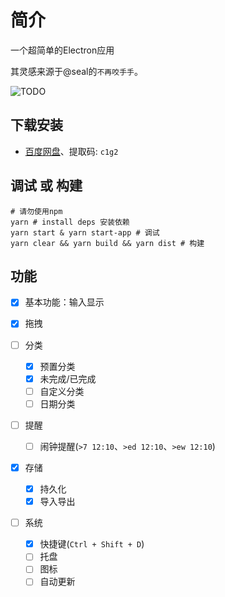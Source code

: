 # 简介

一个超简单的Electron应用

其灵感来源于@seal的`不再咬手手`。

![TODO](https://edeity.oss-cn-shenzhen.aliyuncs.com/public/todo.png)

## 下载安装

-  [百度网盘](https://pan.baidu.com/s/1EcMd2Zbo2Nh96J__-1EBQQ)、提取码: `c1g2`

## 调试 或 构建 

```shell
# 请勿使用npm
yarn # install deps 安装依赖
yarn start & yarn start-app # 调试
yarn clear && yarn build && yarn dist # 构建
```

## 功能

- [x] 基本功能：输入显示

- [x] 拖拽
- [ ] 分类
  - [x] 预置分类
  - [x] 未完成/已完成
  - [ ] 自定义分类
  - [ ] 日期分类
- [ ] 提醒
  - [ ] 闹钟提醒(`>7 12:10`、`>ed 12:10`、`>ew 12:10`)
- [x] 存储
  - [x] 持久化
  - [x] 导入导出
- [ ] 系统
  - [x] 快捷键(`Ctrl + Shift + D`)
  - [ ] 托盘
  - [ ] 图标
  - [ ] 自动更新